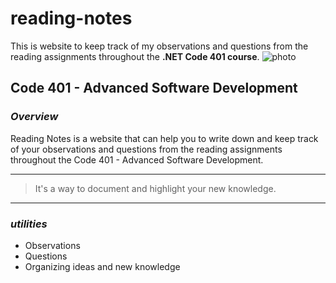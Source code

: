 # reading-notes
This is website to keep track of my observations and questions from the reading assignments throughout the **.NET Code 401 course**.
![photo](https://clockify.me/blog/wp-content/uploads/2021/10/Best-brainstorming-techniques-for-productive-work-cover-min.png)

## Code 401 - Advanced Software Development



### *Overview*
Reading Notes is a website that can help you to write down and keep track of your observations and questions from the reading assignments throughout the Code 401 - Advanced Software Development. 


---


> It's a way to document and highlight your new knowledge. 


---


### *utilities* 

-  Observations
-  Questions 
-  Organizing ideas and new knowledge 


